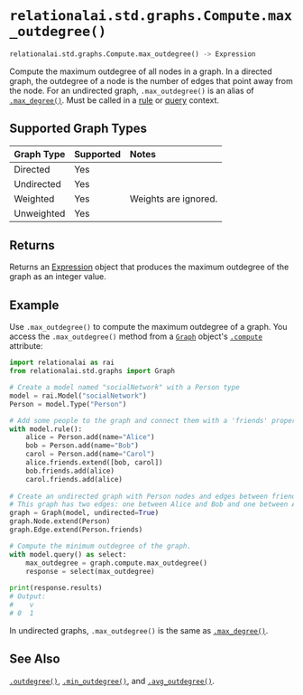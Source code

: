 # `relationalai.std.graphs.Compute.max_outdegree()`

```python
relationalai.std.graphs.Compute.max_outdegree() -> Expression
```

Compute the maximum outdegree of all nodes in a graph.
In a directed graph, the outdegree of a node is the number of edges that point away from the node.
For an undirected graph, `.max_outdegree()` is an alias of [`.max_degree()`](./max_degree.md).
Must be called in a [rule](../../../Model/rule.md) or [query](../../../Model/query.md) context.

## Supported Graph Types

| Graph Type | Supported | Notes |
| :--- | :--- | :------ |
| Directed | Yes |   |
| Undirected | Yes |   |
| Weighted | Yes | Weights are ignored. |
| Unweighted | Yes |   |

## Returns

Returns an [Expression](../../../Expression.md) object that
produces the maximum outdegree of the graph as an integer value.

## Example

Use `.max_outdegree()` to compute the maximum outdegree of a graph.
You access the `.max_outdegree()` method from a [`Graph`](../Graph.md) object's
[`.compute`](../Graph/compute.md) attribute:

```python
import relationalai as rai
from relationalai.std.graphs import Graph

# Create a model named "socialNetwork" with a Person type
model = rai.Model("socialNetwork")
Person = model.Type("Person")

# Add some people to the graph and connect them with a 'friends' property.
with model.rule():
    alice = Person.add(name="Alice")
    bob = Person.add(name="Bob")
    carol = Person.add(name="Carol")
    alice.friends.extend([bob, carol])
    bob.friends.add(alice)
    carol.friends.add(alice)
    
# Create an undirected graph with Person nodes and edges between friends.
# This graph has two edges: one between Alice and Bob and one between Alice and Carol.
graph = Graph(model, undirected=True)
graph.Node.extend(Person)
graph.Edge.extend(Person.friends)

# Compute the minimum outdegree of the graph.
with model.query() as select:
    max_outdegree = graph.compute.max_outdegree()
    response = select(max_outdegree)
    
print(response.results)
# Output:
#    v
# 0  1
```

In undirected graphs, `.max_outdegree()` is the same as [`.max_degree()`](./max_degree.md).

## See Also

[`.outdegree()`](./outdegree.md), [`.min_outdegree()`](./max_outdegree.md), and [`.avg_outdegree()`](./avg_outdegree.md).
